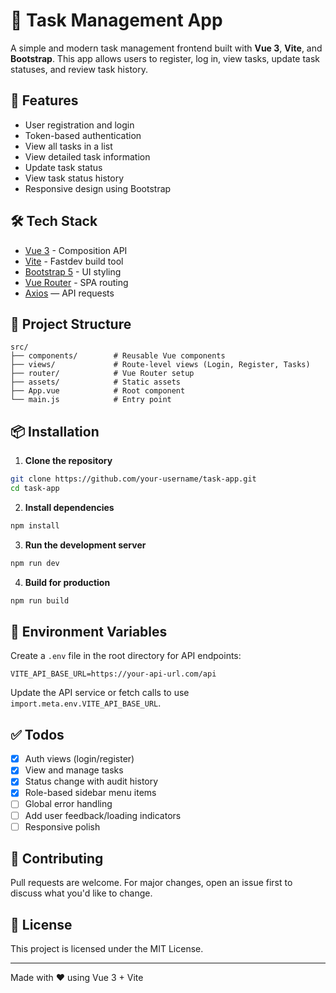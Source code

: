 # 📝 Task Management App

A simple and modern task management frontend built with **Vue 3**, **Vite**, and **Bootstrap**. This app allows users to register, log in, view tasks, update task statuses, and review task history.

## 🚀 Features

- User registration and login
- Token-based authentication
- View all tasks in a list
- View detailed task information
- Update task status
- View task status history
- Responsive design using Bootstrap

## 🛠 Tech Stack

- [Vue 3](https://vuejs.org/) - Composition API
- [Vite](https://vitejs.dev/) - Fastdev build tool
- [Bootstrap 5](https://getbootstrap.com/) - UI styling
- [Vue Router](https://router.vuejs.org/) - SPA routing
- [Axios](https://axios-http.com/) — API requests

## 📁 Project Structure

```
src/
├── components/        # Reusable Vue components
├── views/             # Route-level views (Login, Register, Tasks)
├── router/            # Vue Router setup
├── assets/            # Static assets
├── App.vue            # Root component
└── main.js            # Entry point
```

## 📦 Installation

1. **Clone the repository**

```bash
git clone https://github.com/your-username/task-app.git
cd task-app
```

2. **Install dependencies**

```bash
npm install
```

3. **Run the development server**

```bash
npm run dev
```

4. **Build for production**

```bash
npm run build
```

## 🔐 Environment Variables

Create a `.env` file in the root directory for API endpoints:

```env
VITE_API_BASE_URL=https://your-api-url.com/api
```

Update the API service or fetch calls to use `import.meta.env.VITE_API_BASE_URL`.


## ✅ Todos

- [x] Auth views (login/register)
- [x] View and manage tasks
- [x] Status change with audit history
- [x] Role-based sidebar menu items
- [ ] Global error handling
- [ ] Add user feedback/loading indicators
- [ ] Responsive polish

## 🤝 Contributing

Pull requests are welcome. For major changes, open an issue first to discuss what you'd like to change.

## 📄 License

This project is licensed under the MIT License.

---

Made with ❤️ using Vue 3 + Vite
